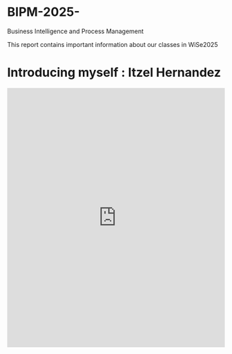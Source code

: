 # BIPM-2025-
Business Intelligence and Process Management 

This report contains important information about our classes in WiSe2025

# Introducing myself : Itzel Hernandez

<iframe 
  src="https://itzelhgz.github.io/BIPM-2025-/academic_journey_map.html" 
  width="100%" 
  height="600" 
  style="border:none;">
</iframe>
